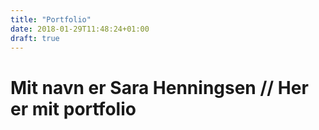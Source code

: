 ```yaml
---
title: "Portfolio"
date: 2018-01-29T11:48:24+01:00
draft: true
---
```


# Mit navn er Sara Henningsen // Her er mit portfolio




